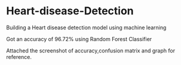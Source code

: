 # Heart-disease-Detection
Building a Heart disease detection model using machine learning

Got an accuracy of 96.72% using Random Forest Classifier

Attached the screenshot of accuracy,confusion matrix and graph for reference.
